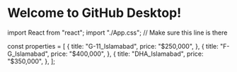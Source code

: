 # Welcome to GitHub Desktop!
import React from "react";
import "./App.css"; // Make sure this line is there

const properties = [
  {
    title: "G-11_Islamabad",
    price: "$250,000",
  },
  {
    title: "F-G_Islamabad",
    price: "$400,000",
  },
  {
    title: "DHA_Islamabad",
    price: "$350,000",
  },
];
